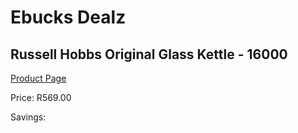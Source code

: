 
# Ebucks Dealz
## Russell Hobbs Original Glass Kettle - 16000
[Product Page](https://www.ebucks.com/web/shop/productSelected.do?prodId=1155334177&catId=704985963)

Price: R569.00

Savings: 


	